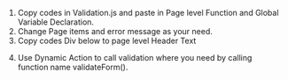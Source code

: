 1. Copy codes in Validation.js and paste in Page level Function and Global Variable Declaration.
2. Change Page items and error message as your need.
3. Copy codes Div below to page level Header Text

<div id="error-container" style="position: fixed; display: none; top: 50px; right: 20px; z-index: 100; background-color: #f8d7da; color: #721c24; padding: 10px; border: 1px solid #f5c6cb; border-radius: 5px; width: 300px;">
    <span id="error-icon" style="font-size: 18px; margin-right: 10px;">&#9888;</span> <!-- Warning icon -->
    <span id="error-messages"></span>
    <!-- Progress Bar -->
    <div id="progress-bar" style="height: 5px; background-color: #f5c6cb; margin-top: 10px; border-radius: 3px;">
        <div id="progress-bar-inner" style="height: 100%; background-color: #721c24; width: 0%; transition: width 3s;"></div>
    </div>
</div>

4. Use Dynamic Action to call validation where you need by calling function name  validateForm().
